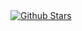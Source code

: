 <div style="align:center;"><a href="https://github.com/SidVal/blogger-bootstrap" title="GitHub Blogger Bootstrap"><img src="https://badgen.net/github/stars/sidval/blogger-bootstrap" alt="Github Stars" /></a></div>
